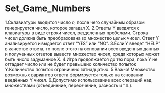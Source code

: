# Set_Game_Numbers
1.Склавиатуры вводится число 𝑛, после чего случайным образом генерируется число, которое загадал X. 2.Ответы  Y  вводятся  с  клавиатуры  в  виде  строки  чисел,  разделенных пробелами. Строка чисел должна быть преобразована во множество целых чисел. Ответ Y анализируется и выдается ответ “YES” или “NO”. 3.Если Y введет “HELP” в качестве ответа, то после этого на основании всех введенных  данных  и  полученных  ответов  вывести множество  чисел,  среди которых может быть число задуманное X. 4.Игра  продолжается  до  тех  пора,  пока  Y  не  отгадает  число или  не будет превышено количество  попыток  Y.Количество  попыток  ограничено пятнадцатью. 5.Важно!  Множество  возможных  вариантов  ответа формируется только на основании введённых Y чисел. 6.Допустимо использование  всех  операций  над  множествами  (объединение, пересечение, разность и т.п.).

